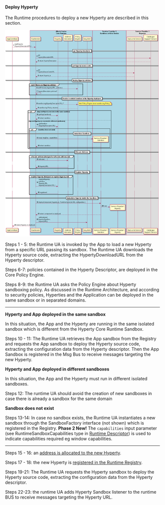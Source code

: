 #### Deploy Hyperty

The Runtime procedures to deploy a new Hyperty are described in this section.

![Figure @runtime-deploy-hyperty: Deploy Hyperty](deploy-hyperty.png)

Steps 1 - 5: the Runtime UA is invoked by the App to load a new Hyperty from a specific URL passing its sandbox. The Runtime UA downloads the Hyperty source code, extracting the HypertyDownloadURL from the Hyperty descriptor.

Steps 6-7: policies contained in the Hyperty Descriptor, are deployed in the Core Policy Engine.


Steps 8-9: the Runtime UA asks the Policy Engine about Hyperty sandboxing policy. As discussed in the Runtime Architecture, and according to security policies, Hyperties and the Application can be deployed in the same sandbox or in separated domains.

---

**Hyperty and App deployed in the same sandbox**

In this situation, the App and the Hyperty are running in the same isolated sandbox which is different from the Hyperty Core Runtime Sandbox.

Steps 10 - 11: The Runtime UA retrieves the App sandbox from the Registry and requests the App sandbox to deploy the Hyperty source code, extracting the configuration data from the Hyperty descriptor. Then the App Sandbox is registered in the Msg Bus to receive messages targeting the new Hyperty.

**Hyperty and App deployed in different sandboxes**

In this situation, the App and the Hyperty must run in different isolated sandboxes.

Steps 12: The runtime UA should avoid the creation of new sandboxes in case there is already a sandbox for the same domain

**Sandbox does not exist**

Steps 13-14: In case no sandbox exists, the Runtime UA instantiates a new sandbox through the SandboxFactory interface (not shown) which is registered in the Registry. **Phase 2 New!** The `capabilities` input parameter (see RuntimeSandboxCapabilities type in [Runtime Descriptor](../../datamodel/core/hyperty-catalogue/readme.md#hyperty-runtime-descriptor)) is used to indicate capabilities required eg window capabilities.

---

Steps 15 - 16: an [address is allocated to the new Hyperty](allocate-address.md).

Steps 17 - 18: the new Hyperty is [registered in the Runtime Registry](register-hyperty.md).

Steps 19-21: The Runtime UA requests the Hyperty sandbox to deploy the Hyperty source code, extracting the configuration data from the Hyperty descriptor.

Steps 22-23: the runtime UA adds Hyperty Sandbox listener to the runtime BUS to receive messages targeting the Hyperty URL.
